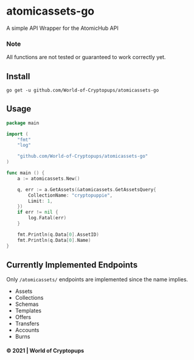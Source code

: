 # atomicassets-go

A simple API Wrapper for the AtomicHub API

### Note

All functions are not tested or guaranteed to work correctly yet.

## Install

```
go get -u github.com/World-of-Cryptopups/atomicassets-go
```

## Usage

```go
package main

import (
    "fmt"
    "log"

	"github.com/World-of-Cryptopups/atomicassets-go"
)

func main () {
    a := atomicassets.New()

	q, err := a.GetAssets(&atomicassets.GetAssetsQuery{
		CollectionName: "cryptopuppie",
		Limit: 1,
	})
	if err != nil {
		log.Fatal(err)
	}

	fmt.Println(q.Data[0].AssetID)
	fmt.Println(q.Data[0].Name)
}
```

## Currently Implemented Endpoints

Only `/atomicassets/` endpoints are implemented since the name implies.

- Assets
- Collections
- Schemas
- Templates
- Offers
- Transfers
- Accounts
- Burns

#### &copy; 2021 | World of Cryptopups

